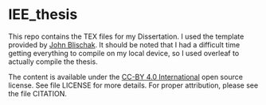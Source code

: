 # IEE_thesis

This repo contains the TEX files for my Dissertation. I used
the template provided by [John Blischak](https://github.com/jdblischak/tbd). It should be noted that I had a difficult time getting everything to compile on my local device, so I used overleaf to actually compile the thesis.

The content is available under the [CC-BY 4.0 International][ccby]
open source license. See file LICENSE for more details. For proper
attribution, please see the file CITATION.

[ucetd]: https://github.com/zuwiki/ucetd-latex
[site]: https://www.lib.uchicago.edu/research/scholar/phd/
[ccby]: https://creativecommons.org/licenses/by/4.0/legalcode
